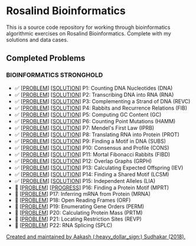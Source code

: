# Rosalind Bioinformatics

<p>This is a source code repository for working through bioinformatics algorithmic exercises on <a src="http://rosalind.info/">Rosalind Bioinformatics</a>. Complete with my solutions and data cases.</p>

## Completed Problems
<strong><h3>BIOINFORMATICS STRONGHOLD</h3></strong>
- :white_check_mark: \[[PROBLEM](http://rosalind.info/problems/dna/)\] \[[SOLUTION](https://github.com/AakashSudhakar/Rosalind_Bioinformatics/blob/master/Bioinformatics_Stronghold/programs/P1_DNA.py)\] P1: Counting DNA Nucleotides (DNA)
- :white_check_mark: \[[PROBLEM](http://rosalind.info/problems/rna/)\] \[[SOLUTION](https://github.com/AakashSudhakar/Rosalind_Bioinformatics/blob/master/Bioinformatics_Stronghold/programs/P2_RNA.py)\] P2: Transcribing DNA into RNA (RNA)
- :white_check_mark: \[[PROBLEM](http://rosalind.info/problems/revc/)\] \[[SOLUTION](https://github.com/AakashSudhakar/Rosalind_Bioinformatics/blob/master/Bioinformatics_Stronghold/programs/P3_REVC.py)\] P3: Complementing a Strand of DNA (REVC)
- :white_check_mark: \[[PROBLEM](http://rosalind.info/problems/fib/)\] \[[SOLUTION](https://github.com/AakashSudhakar/Rosalind_Bioinformatics/blob/master/Bioinformatics_Stronghold/programs/P4_FIB.py)\] P4: Rabbits and Recurrence Relations (FIB)
- :white_check_mark: \[[PROBLEM](http://rosalind.info/problems/gc/)\] \[[SOLUTION](https://github.com/AakashSudhakar/Rosalind_Bioinformatics/blob/master/Bioinformatics_Stronghold/programs/P5_GC.py)\] P5: Computing GC Content (GC)
- :white_check_mark: \[[PROBLEM](http://rosalind.info/problems/hamm/)\] \[[SOLUTION](https://github.com/AakashSudhakar/Rosalind_Bioinformatics/blob/master/Bioinformatics_Stronghold/programs/P6_HAMM.py)\] P6: Counting Point Mutations (HAMM)
- :white_check_mark: \[[PROBLEM](http://rosalind.info/problems/iprb/)\] \[[SOLUTION](https://github.com/AakashSudhakar/Rosalind_Bioinformatics/blob/master/Bioinformatics_Stronghold/programs/P7_IPRB.py)\] P7: Mendel's First Law (IPRB)
- :white_check_mark: \[[PROBLEM](http://rosalind.info/problems/prot/)\] \[[SOLUTION](https://github.com/AakashSudhakar/Rosalind_Bioinformatics/blob/master/Bioinformatics_Stronghold/programs/P8_PROT.py)\] P8: Translating RNA into Protein (PROT)
- :white_check_mark: \[[PROBLEM](http://rosalind.info/problems/subs/)\] \[[SOLUTION](https://github.com/AakashSudhakar/Rosalind_Bioinformatics/blob/master/Bioinformatics_Stronghold/programs/P9_SUBS.py)\] P9: Finding a Motif in DNA (SUBS)
- :white_check_mark: \[[PROBLEM](http://rosalind.info/problems/cons/)\] \[[SOLUTION](https://github.com/AakashSudhakar/Rosalind_Bioinformatics/blob/master/Bioinformatics_Stronghold/programs/P10_CONS.py)\] P10: Consensus and Profile (CONS)
- :white_check_mark: \[[PROBLEM](http://rosalind.info/problems/fibd/)\] \[[SOLUTION](https://github.com/AakashSudhakar/Rosalind_Bioinformatics/blob/master/Bioinformatics_Stronghold/programs/P11_FIBD.py)\] P11: Mortal Fibonacci Rabbits (FIBD)
- :white_check_mark: \[[PROBLEM](http://rosalind.info/problems/grph/)\] \[[SOLUTION](https://github.com/AakashSudhakar/Rosalind_Bioinformatics/blob/master/Bioinformatics_Stronghold/programs/P12_GRPH.py)\] P12: Overlap Graphs (GRPH)
- :white_check_mark: \[[PROBLEM](http://rosalind.info/problems/iev/)\] \[[SOLUTION](https://github.com/AakashSudhakar/Rosalind_Bioinformatics/blob/master/Bioinformatics_Stronghold/programs/P13_IEV.py)\] P13: Calculating Expected Offspring (IEV)
- :white_check_mark: \[[PROBLEM](http://rosalind.info/problems/lcsm/)\] \[[SOLUTION](https://github.com/AakashSudhakar/Rosalind_Bioinformatics/blob/master/Bioinformatics_Stronghold/programs/P14_LCSM.py)\] P14: Finding a Shared Motif (LCSM)
- :white_check_mark: \[[PROBLEM](http://rosalind.info/problems/lia/)\] \[[SOLUTION](https://github.com/AakashSudhakar/Rosalind_Bioinformatics/blob/master/Bioinformatics_Stronghold/programs/P15_LIA.py)\] P15: Independent Alleles (LIA)
- :large_orange_diamond: \[[PROBLEM](http://rosalind.info/problems/mprt/)\] \[[PROGRESS](https://github.com/AakashSudhakar/Rosalind_Bioinformatics/blob/master/Bioinformatics_Stronghold/programs/P16_MPRT.py)\] P16: Finding a Protein Motif (MPRT)
- :small_blue_diamond: \[[PROBLEM](http://rosalind.info/problems/mrna/)\] P17: Inferring mRNA from Protein (MRNA)
- :small_blue_diamond: \[[PROBLEM](http://rosalind.info/problems/orf/)\] P18: Open Reading Frames (ORF)
- :small_blue_diamond: \[[PROBLEM](http://rosalind.info/problems/perm/)\] P19: Enumerating Gene Orders (PERM)
- :small_blue_diamond: \[[PROBLEM](http://rosalind.info/problems/prtm/)\] P20: Calculating Protein Mass (PRTM)
- :small_blue_diamond: \[[PROBLEM](http://rosalind.info/problems/revp/)\] P21: Locating Restriction Sites (REVP)
- :small_blue_diamond: \[[PROBLEM](http://rosalind.info/problems/splc/)\] P22: RNA Splicing (SPLC)

<p><u>Created and maintained by Aakash (:heavy_dollar_sign:) Sudhakar (2018).</u></p>